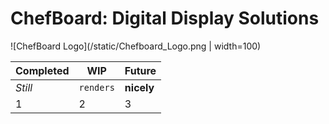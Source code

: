 # ChefBoard: Digital Display Solutions

![ChefBoard Logo](/static/Chefboard_Logo.png | width=100)

| Completed | WIP       | Future     |
| --------- | --------- | ---------- |
| _Still_   | `renders` | **nicely** |
| 1         | 2         | 3          |
